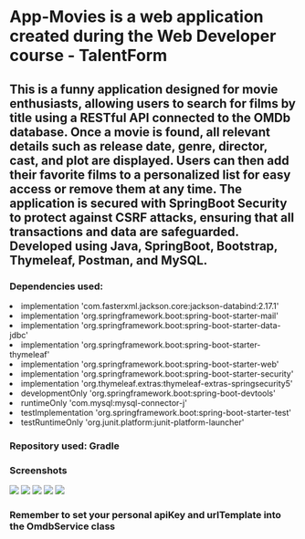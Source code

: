 # App-Movies is a web application created during the Web Developer course - TalentForm
<h2>This is a funny application designed for movie enthusiasts, allowing users to search for films by title using a RESTful API connected to the OMDb database. Once a
                      movie is found, all relevant details such as release date,
                      genre, director, cast, and plot are displayed. Users can
                      then add their favorite films to a personalized list for
                      easy access or remove them at any time. The application is
                      secured with SpringBoot Security to protect against CSRF
                      attacks, ensuring that all transactions and data are
                      safeguarded. Developed using Java, SpringBoot, Bootstrap,
                      Thymeleaf, Postman, and MySQL.</h2>
<h3>Dependencies used:</h3>
<li> implementation 'com.fasterxml.jackson.core:jackson-databind:2.17.1'</li>
<li> implementation 'org.springframework.boot:spring-boot-starter-mail'</li>
<li> implementation 'org.springframework.boot:spring-boot-starter-data-jdbc'</li>	
<li> implementation 'org.springframework.boot:spring-boot-starter-thymeleaf'</li>
<li> implementation 'org.springframework.boot:spring-boot-starter-web'</li>
<li> implementation 'org.springframework.boot:spring-boot-starter-security'</li>
<li> implementation 'org.thymeleaf.extras:thymeleaf-extras-springsecurity5'</li>
<li> developmentOnly 'org.springframework.boot:spring-boot-devtools'</li>
<li> runtimeOnly 'com.mysql:mysql-connector-j'</li>
<li> testImplementation 'org.springframework.boot:spring-boot-starter-test'</li>
<li> testRuntimeOnly 'org.junit.platform:junit-platform-launcher'</li>

<h3>Repository used: Gradle</h3>

<h3>Screenshots</h3>
<img src="https://github.com/user-attachments/assets/9c55b66a-0ec1-4130-b3d1-dbd1e24163f3">
<img src="https://github.com/user-attachments/assets/3560f2fe-abe8-44ad-8b43-165cb4aaf4cb">
<img src="https://github.com/user-attachments/assets/85ff3fa5-5802-4574-bd69-bb7b75c510ca">
<img src="https://github.com/user-attachments/assets/c7745393-c4d3-472d-ad9d-7cc2afd802a6">
<img src="https://github.com/user-attachments/assets/4ab99e45-540f-4f28-a648-a67c639face0">

<h3>Remember to set your personal apiKey and urlTemplate into the OmdbService class</h3>
